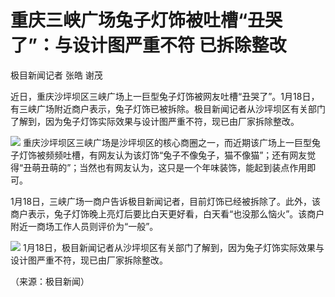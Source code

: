 # 重庆三峡广场兔子灯饰被吐槽“丑哭了”：与设计图严重不符 已拆除整改

极目新闻记者 张皓 谢茂

近日，重庆沙坪坝区三峡广场上一巨型兔子灯饰被网友吐槽“丑哭了”。1月18日，有三峡广场附近商户表示，兔子灯饰已被拆除。极目新闻记者从沙坪坝区有关部门了解到，因为兔子灯饰实际效果与设计图严重不符，现已由厂家拆除整改。

![](https://inews.gtimg.com/newsapp_bt/0/15616660197/1000)
重庆沙坪坝区三峡广场是沙坪坝区的核心商圈之一，而近期该广场上一巨型兔子灯饰被频频吐槽，有网友认为该灯饰“兔子不像兔子，猫不像猫”；还有网友觉得“丑萌丑萌的”；当然也有网友认为，这只是一个年味装饰，能起到装点作用即可。

1月18日，三峡广场一商户告诉极目新闻记者，目前灯饰已经被拆除了。此外，该商户表示，兔子灯饰晚上亮灯后要比白天更好看，白天看“也没那么恼火”。该商户附近一商场工作人员则评价为“一般”。

![](https://inews.gtimg.com/newsapp_bt/0/15616660199/1000)
1月18日，极目新闻记者从沙坪坝区有关部门了解到，因为兔子灯饰实际效果与设计图严重不符，现已由厂家拆除整改。

（来源：极目新闻）

